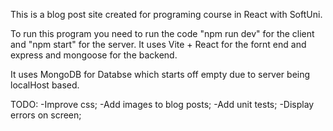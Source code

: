 This is a blog post site created for programing course in React with SoftUni.

To run this program you need to run the code "npm run dev" for the client and "npm start" for the server.
It uses Vite + React for the fornt end and express and mongoose for the backend.

It uses MongoDB for Databse which starts off empty due to server being localHost based.

TODO:
-Improve css;
-Add images to blog posts;
-Add unit tests;
-Display errors on screen;
